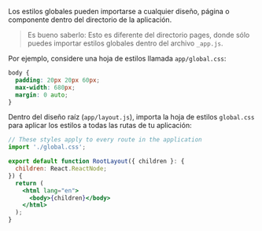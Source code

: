 Los estilos globales pueden importarse a cualquier diseño, página o componente dentro del directorio de la aplicación.

> Es bueno saberlo: Esto es diferente del directorio pages, donde sólo puedes importar estilos globales dentro del archivo `_app.js`.
 
Por ejemplo, considere una hoja de estilos llamada `app/global.css`:

```css
body {
  padding: 20px 20px 60px;
  max-width: 680px;
  margin: 0 auto;
}
```

Dentro del diseño raíz (``app/layout.js``), importa la hoja de estilos ``global.css`` para aplicar los estilos a todas las rutas de tu aplicación:

```jsx
// These styles apply to every route in the application
import './global.css';

export default function RootLayout({ children }: {
  children: React.ReactNode;
}) {
  return (
    <html lang="en">
      <body>{children}</body>
    </html>
  );
}
```

